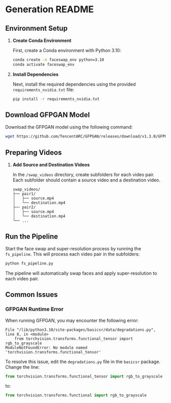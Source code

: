 
# Generation README

## Environment Setup

1. **Create Conda Environment**

   First, create a Conda environment with Python 3.10:

   ```bash
   conda create -n faceswap_env python=3.10
   conda activate faceswap_env
   ```

2. **Install Dependencies**

   Next, install the required dependencies using the provided `requirements_nvidia.txt` file:

   ```bash
   pip install -r requirements_nvidia.txt
   ```

## Download GFPGAN Model

Download the GFPGAN model using the following command:

```bash
wget https://github.com/TencentARC/GFPGAN/releases/download/v1.3.0/GFPGANv1.3.pth -P gfpgan/pretrained_models
```

## Preparing Videos

1. **Add Source and Destination Videos**

   In the `/swap_videos` directory, create subfolders for each video pair. Each subfolder should contain a source video and a destination video.

   ```
   swap_videos/
   ├── pair1/
   │   ├── source.mp4
   │   └── destination.mp4
   ├── pair2/
   │   ├── source.mp4
   │   └── destination.mp4
   └── ...
   ```

## Run the Pipeline

Start the face swap and super-resolution process by running the `fs_pipeline`. This will process each video pair in the subfolders:

```bash
python fs_pipeline.py
```

The pipeline will automatically swap faces and apply super-resolution to each video pair.

## Common Issues

### GFPGAN Runtime Error

When running GFPGAN, you may encounter the following error:

```
File "/lib/python3.10/site-packages/basicsr/data/degradations.py", line 8, in <module>
    from torchvision.transforms.functional_tensor import rgb_to_grayscale
ModuleNotFoundError: No module named 'torchvision.transforms.functional_tensor'
```

To resolve this issue, edit the `degradations.py` file in the `basicsr` package. Change the line:

```python
from torchvision.transforms.functional_tensor import rgb_to_grayscale
```

to:

```python
from torchvision.transforms.functional import rgb_to_grayscale
```
